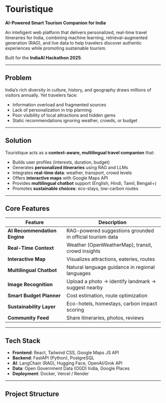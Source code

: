 # Touristique

**AI-Powered Smart Tourism Companion for India**

An intelligent web platform that delivers personalized, real-time travel itineraries for India, combining machine learning, retrieval-augmented generation (RAG), and live data to help travelers discover authentic experiences while promoting sustainable tourism.

Built for the **IndiaAI Hackathon 2025**.

---

## Problem

India’s rich diversity in culture, history, and geography draws millions of visitors annually. Yet travelers face:

- Information overload and fragmented sources
- Lack of personalization in trip planning
- Poor visibility of local attractions and hidden gems
- Static recommendations ignoring weather, crowds, or budget

---

## Solution

Touristique acts as a **context-aware, multilingual travel companion** that:

- Builds user profiles (interests, duration, budget)
- Generates **personalized itineraries** using RAG and LLMs
- Integrates **real-time data**: weather, transport, crowd levels
- Offers **interactive maps** with Google Maps API
- Provides **multilingual chatbot** support (English, Hindi, Tamil, Bengali+)
- Promotes **sustainable choices**: eco-stays, low-carbon routes

---

## Core Features

| Feature | Description |
|-------|-----------|
| **AI Recommendation Engine** | RAG-powered suggestions grounded in official tourism data |
| **Real-Time Context** | Weather (OpenWeatherMap), transit, crowd insights |
| **Interactive Map** | Visualizes attractions, eateries, routes |
| **Multilingual Chatbot** | Natural language guidance in regional languages |
| **Image Recognition** | Upload a photo → identify landmark → suggest nearby |
| **Smart Budget Planner** | Cost estimation, route optimization |
| **Sustainability Layer** | Eco-hotels, homestays, carbon impact scoring |
| **Community Feed** | Share itineraries, photos, reviews |

---

## Tech Stack

- **Frontend**: React, Tailwind CSS, Google Maps JS API
- **Backend**: FastAPI (Python), PostgreSQL
- **AI**: LangChain (RAG), Hugging Face, OpenAI/Grok API
- **Data**: Open Government Data (OGD) India, Google Places
- **Deployment**: Docker, Vercel / Render

---

## Project Structure
